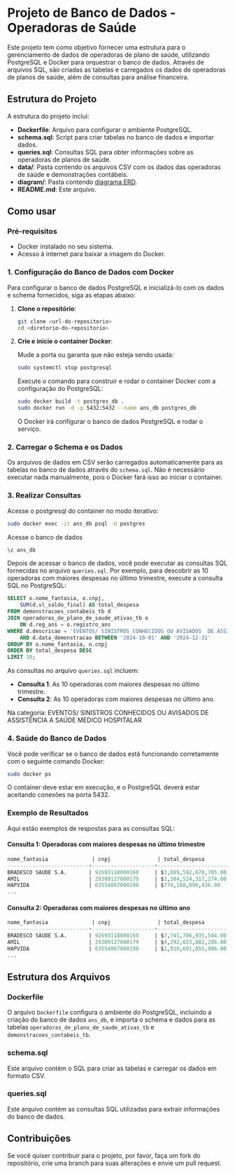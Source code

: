 
# Projeto de Banco de Dados - Operadoras de Saúde

Este projeto tem como objetivo fornecer uma estrutura para o gerenciamento de dados de operadoras de plano de saúde, utilizando PostgreSQL e Docker para orquestrar o banco de dados. Através de arquivos SQL, são criadas as tabelas e carregados os dados de operadoras de planos de saúde, além de consultas para análise financeira.

## Estrutura do Projeto

A estrutura do projeto inclui:

- **Dockerfile**: Arquivo para configurar o ambiente PostgreSQL.
- **schema.sql**: Script para criar tabelas no banco de dados e importar dados.
- **queries.sql**: Consultas SQL para obter informações sobre as operadoras de planos de saúde.
- **data/**: Pasta contendo os arquivos CSV com os dados das operadoras de saúde e demonstrações contábeis.
- **diagram/**: Pasta contendo [diagrama ERD](URL).
- **README.md**: Este arquivo.

## Como usar

### Pré-requisitos

- Docker instalado no seu sistema.
- Acesso à internet para baixar a imagem do Docker.

### 1. Configuração do Banco de Dados com Docker

Para configurar o banco de dados PostgreSQL e inicializá-lo com os dados e schema fornecidos, siga as etapas abaixo:

1. **Clone o repositório**:

   ```bash
   git clone <url-do-repositorio>
   cd <diretorio-do-repositorio>
   ```

2. **Crie e inicie o container Docker**:

   Mude a porta ou garanta que não esteja sendo usada:

   ```bash
   sudo systemctl stop postgresql
   ```

   Execute o comando para construir e rodar o container Docker com a configuração do PostgreSQL:

   ```bash
   sudo docker build -t postgres_db .
   sudo docker run -d -p 5432:5432 --name ans_db postgres_db
   ```

   O Docker irá configurar o banco de dados PostgreSQL e rodar o serviço.

### 2. Carregar o Schema e os Dados

Os arquivos de dados em CSV serão carregados automaticamente para as tabelas no banco de dados através do `schema.sql`. Não é necessário executar nada manualmente, pois o Docker fará isso ao iniciar o container.

### 3. Realizar Consultas

Acesse o postgresql do container no modo iterativo:

```bash
sudo docker exec -it ans_db psql -U postgres
```

Acesse o banco de dados

```bash
\c ans_db
```

Depois de acessar o banco de dados, você pode executar as consultas SQL fornecidas no arquivo `queries.sql`. Por exemplo, para descobrir as 10 operadoras com maiores despesas no último trimestre, execute a consulta SQL no PostgreSQL:

```sql
SELECT o.nome_fantasia, o.cnpj,
    SUM(d.vl_saldo_final) AS total_despesa
FROM demonstracoes_contabeis_tb d
JOIN operadoras_de_plano_de_saude_ativas_tb o
    ON d.reg_ans = o.registro_ans
WHERE d.descricao = 'EVENTOS/ SINISTROS CONHECIDOS OU AVISADOS  DE ASSISTÊNCIA A SAÚDE MEDICO HOSPITALAR '
    AND d.data_demonstracao BETWEEN '2024-10-01' AND '2024-12-31'
GROUP BY o.nome_fantasia, o.cnpj
ORDER BY total_despesa DESC
LIMIT 10;
```

As consultas no arquivo `queries.sql` incluem:

- **Consulta 1**: As 10 operadoras com maiores despesas no último trimestre.
- **Consulta 2**: As 10 operadoras com maiores despesas no último ano.

Na categoria: EVENTOS/ SINISTROS CONHECIDOS OU AVISADOS  DE ASSISTÊNCIA A SAÚDE MEDICO HOSPITALAR

### 4. Saúde do Banco de Dados

Você pode verificar se o banco de dados está funcionando corretamente com o seguinte comando Docker:

```bash
sudo docker ps
```

O container deve estar em execução, e o PostgreSQL deverá estar aceitando conexões na porta 5432.

### Exemplo de Resultados

Aqui estão exemplos de respostas para as consultas SQL:

#### Consulta 1: Operadoras com maiores despesas no último trimestre

```sql
nome_fantasia              | cnpj               | total_despesa
--------------------------+--------------------+------------------------
BRADESCO SAUDE S.A.       | 92693118000160     | $3,089,592,678,705.00
AMIL                      | 29309127000179     | $1,384,524,317,274.00
HAPVIDA                   | 63554067000198     | $774,180,090,436.00
...
```

#### Consulta 2: Operadoras com maiores despesas no último ano

```sql
nome_fantasia              | cnpj               | total_despesa
--------------------------+--------------------+------------------------
BRADESCO SAUDE S.A.       | 92693118000160     | $7,741,706,935,544.00
AMIL                      | 29309127000179     | $4,292,023,882,206.00
HAPVIDA                   | 63554067000198     | $1,910,691,055,906.00
...
```

## Estrutura dos Arquivos

### Dockerfile

O arquivo `Dockerfile` configura o ambiente do PostgreSQL, incluindo a criação do banco de dados `ans_db`, e importa o schema e dados para as tabelas `operadoras_de_plano_de_saude_ativas_tb` e `demonstracoes_contabeis_tb`.

### schema.sql

Este arquivo contém o SQL para criar as tabelas e carregar os dados em formato CSV.

### queries.sql

Este arquivo contém as consultas SQL utilizadas para extrair informações do banco de dados.

## Contribuições

Se você quiser contribuir para o projeto, por favor, faça um fork do repositório, crie uma branch para suas alterações e envie um pull request.
